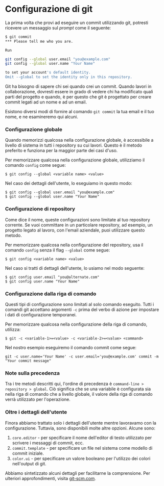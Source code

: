 # Configurazione di git

La prima volta che provi ad eseguire un commit utilizzando git, potresti ricevere un messaggio sul *prompt* come il seguente:  

```bash
$ git commit
*** Please tell me who you are.

Run

git config --global user.email "you@example.com"
git config --global user.name "Your Name"

to set your account's default identity.
Omit --global to set the identity only in this repository.
```

Git ha bisogno di sapere chi sei quando crei un commit. Quando lavori in collaborazione, dovresti essere in grado di vedere chi ha modificato quali parti del progetto e quando, è per questo che git è progettato per creare commit legati ad un nome e ad un email.  

Esistono diversi modi di fornire al comando `git commit` la tua email e il tuo nome, e ne esamineremo qui alcuni.  

### Configurazione globale

Quando memorizzi qualcosa nella configurazione globale, è accessibile a livello di sistema in tutti i repository su cui lavori. Questo è il metodo preferito e funziona per la maggior parte dei casi d'uso.  

Per memorizzare qualcosa nella configurazione globale, utilizziamo il comando `config` come segue:  

`$ git config --global <variable name> <value>`

Nel caso dei dettagli dell'utente, lo eseguiamo in questo modo:  

```
$ git config --global user.email "you@example.com"
$ git config --global user.name "Your Name"
```

### Configurazione di repository

Come dice il nome, queste configurazioni sono limitate al tuo repository corrente. Se vuoi committare in un particolare repository, ad esempio, un progetto legato al lavoro, con l'email aziendale, puoi utilizzare questo metodo.  

Per memorizzare qualcosa nella configurazione del repository, usa il comando `config` senza il flag `--global` come segue:  

`$ git config <variable name> <value>`

Nel caso si tratti di dettagli dell'utente, lo usiamo nel modo seguente:  

```
$ git config user.email "you@alternate.com"
$ git config user.name "Your Name"
```

### Configurazione dalla riga di comando

Questi tipi di configurazione sono limitati al solo comando eseguito. Tutti i comandi git accettano argomenti `-c` prima del verbo di azione per impostare i dati di configurazione temporanei.  

Per memorizzare qualcosa nella configurazione della riga di comando, utilizza:  

`$ git -c <variable-1>=<value> -c <variable-2>=<value> <command>`

Nel nostro esempio eseguiremo il comando commit come segue:  

`git -c user.name='Your Name' -c user.email='you@example.com' commit -m "Your commit message"`

### Note sulla precedenza

Tra i tre metodi descritti qui, l'ordine di precedenza è `command-line > repository > global`. Ciò significa che se una variabile è configurata sia nella riga di comando che a livello globale, il valore della riga di comando verrà utilizzato per l'operazione.  

### Oltre i dettagli dell'utente

Finora abbiamo trattato solo i dettagli dell'utente mentre lavoravamo con la configurazione. Tuttavia, sono disponibili molte altre opzioni. Alcune sono:  

1.  `core.editor` - per specificare il nome dell'editor di testo utilizzato per scrivere i messaggi di commit, ecc.  
2.  `commit.template` - per specificare un file nel sistema come modello di commit iniziale.  
3.  `color.ui` - per specificare un valore booleano per l'utilizzo dei colori nell'output di git.  

Abbiamo sintetizzato alcuni dettagli per facilitarne la comprensione. Per ulteriori approfondimenti, visita [git-scm.com](https://git-scm.com/book/en/v2/Customizing-Git-Git-Configuration).  
